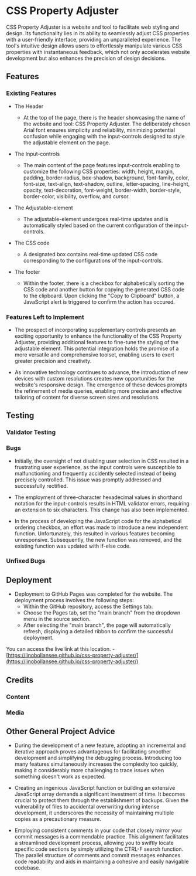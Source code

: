 # CSS Property Adjuster

CSS Property Adjuster is a website and tool to facilitate web styling and design. Its functionality lies in its ability to seamlessly adjust CSS properties with a user-friendly interface, providing an unparalleled experience. The tool's intuitive design allows users to effortlessly manipulate various CSS properties with instantaneous feedback, which not only accelerates website development but also enhances the precision of design decisions.

## Features

### Existing Features

- The Header

  - At the top of the page, there is the header showcasing the name of the website and tool:
  CSS Property Adjuster. The deliberately chosen Arial font ensures simplicity and reliability, minimizing potential confusion while engaging with the input-controls designed to style the adjustable element on the page.

- The Input-controls

  - The main content of the page features input-controls enabling to customize the following CSS properties: width, height, margin, padding, border-radius, box-shadow, background, font-family, color, font-size, text-align, text-shadow, outline, letter-spacing, line-height, opacity, text-decoration, font-weight, border-width, border-style, border-color, visibility, overflow, and cursor.

- The Adjustable-element

  - The adjustable-element undergoes real-time updates and is automatically styled based on the current configuration of the input-controls.

- The CSS code

  - A designated box contains real-time updated CSS code corresponding to the configurations of the input-controls.

- The footer
  
  - Within the footer, there is a checkbox for alphabetically sorting the CSS code and another button for copying the generated CSS code to the clipboard. Upon clicking the "Copy to Clipboard" button, a JavaScript alert is triggered to confirm the action has occured.

### Features Left to Implement

- The prospect of incorporating supplementary controls presents an exciting opportunity to enhance the functionality of the CSS Property Adjuster, providing additional features to fine-tune the styling of the adjustable element. This potential integration holds the promise of a more versatile and comprehensive toolset, enabling users to exert greater precision and creativity.

- As innovative technology continues to advance, the introduction of new devices with custom resolutions creates new opportunities for the website's responsive design. The emergence of these devices prompts the refinement of media queries, enabling more precise and effective tailoring of content for diverse screen sizes and resolutions.

## Testing

### Validator Testing

### Bugs

- Initially, the oversight of not disabling user selection in CSS resulted in a frustrating user experience, as the input controls were susceptible to malfunctioning and frequently accidently selected instead of being precisely controlled. This issue was promptly addressed and successfully rectified.

- The employment of three-character hexadecimal values in shorthand notation for the input-controls results in HTML validator errors, requiring an extension to six characters. This change has also been implemented.

- In the process of developing the JavaScript code for the alphabetical ordering checkbox, an effort was made to introduce a new independent function. Unfortunately, this resulted in various features becoming unresponsive. Subsequently, the new function was removed, and the existing function was updated with if-else code.

### Unfixed Bugs

## Deployment

- Deployment to GitHub Pages was completed for the website. The deployment process involves the following steps:
  - Within the GitHub repository, access the Settings tab.
  - Choose the Pages tab, set the "main branch" from the dropdown menu in the source section.
  - After selecting the "main branch", the page will automatically refresh, displaying a detailed ribbon to confirm the successful deployment.

You can access the live link at this location. - [https://linobollansee.github.io/css-property-adjuster/](https://linobollansee.github.io/css-property-adjuster/)

## Credits

### Content

### Media

## Other General Project Advice

- During the development of a new feature, adopting an incremental and iterative approach proves advantageous for facilitating smoother development and simplifying the debugging process. Introducing too many features simultaneously increases the complexity too quickly, making it considerably more challenging to trace issues when something doesn't work as expected.

- Creating an ingenious JavaScript function or building an extensive JavaScript array demands a significant investment of time. It becomes crucial to protect them through the establishment of backups. Given the vulnerability of files to accidental overwriting during intense development, it underscores the necessity of maintaining multiple copies as a precautionary measure.

- Employing consistent comments in your code that closely mirror your commit messages is a commendable practice. This alignment facilitates a streamlined development process, allowing you to swiftly locate specific code sections by simply utilizing the CTRL-F search function. The parallel structure of comments and commit messages enhances code readability and aids in maintaining a cohesive and easily navigable codebase.